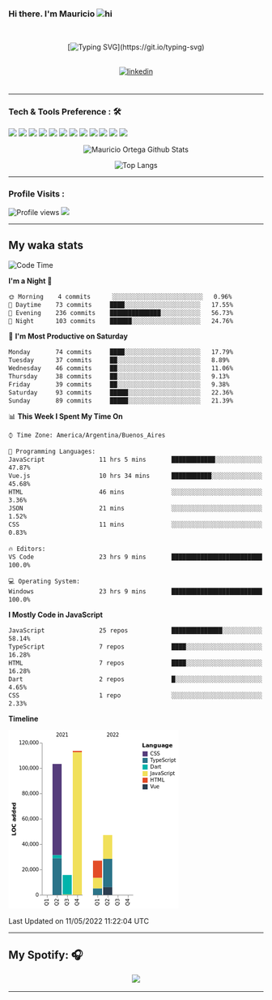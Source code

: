 ### Hi there. I'm Mauricio <img src="https://user-images.githubusercontent.com/1303154/88677602-1635ba80-d120-11ea-84d8-d263ba5fc3c0.gif" width="28px" alt="hi">
<br /> 

<div align="center">
  
[![Typing SVG](https://readme-typing-svg.herokuapp.com?size=25&duration=7000&center=true&vCenter=true&width=650&height=40&lines=WELCOME!;My+name+is+Mauricio+Ortega...;I+am+a+Front-End+Developer...;I+hope+you+find+what+you+are+looking+for...;You+have+my+contact+information...;MAY+THE+FORCE+BE+WITH+YOU...)](https://git.io/typing-svg)

</div>
  
<br />

<div align="center">
  
<a href="https://www.linkedin.com/in/mauricio-sebasti%C3%A1n-ortega-71b43788/" target="_blank">
<img src=https://img.shields.io/badge/linkedin-%231E77B5.svg?&style=for-the-badge&logo=linkedin&logoColor=white alt=linkedin style="margin-bottom: 5px;" />
</a>
  
</div>

<br />



<!--
**Nekzus/Nekzus** is a ✨ _special_ ✨ repository because its `README.md` (this file) appears on your GitHub profile.

Here are some ideas to get you started:

- 🔭 I’m currently working on ...
- 🌱 I’m currently learning ...
- 👯 I’m looking to collaborate on ...
- 🤔 I’m looking for help with ...
- 💬 Ask me about ...
- 📫 How to reach me: ...
- 😄 Pronouns: ...
- ⚡ Fun fact: ...
-->

---

### Tech & Tools Preference : 🛠

<img src = "https://img.shields.io/badge/-HTML5-E34F26?style=flat&logo=html5&logoColor=white"> <img src = "https://img.shields.io/badge/-CSS3-1572B6?style=flat&logo=css3&logoColor=white">
<img src="https://img.shields.io/badge/-Bootstrap-563D7C?style=flat&logo=bootstrap&logoColor=white">
<img src="https://img.shields.io/badge/-JavaScript-eed718?style=flat&logo=javascript&logoColor=ffffff">
<img src="https://img.shields.io/badge/-Sass-cc6699?style=flat&logo=sass&logoColor=ffffff">
<img src="https://img.shields.io/badge/-React-000000?style=flat&logo=react&logoColor=00c8ff">
<img src="https://img.shields.io/badge/-Node.js-3C873A?style=flat&logo=Node.js&logoColor=white">
<img src="https://img.shields.io/badge/-Firebase-FFA611?style=flat&logo=firebase&logoColor=FFFFFF">
<img src="http://img.shields.io/badge/-Git-F1502F?style=flat&logo=git&logoColor=FFFFFF">
<img src="http://img.shields.io/badge/-Github-000000?style=flat&logo=github&logoColor=FFFFFF">
<img src="http://img.shields.io/badge/-VS%20Code-007ACC?style=flat&logo=visual%20studio%20code&logoColor=white">
<img src="http://img.shields.io/badge/-Vercel-black?style=flat&logo=vercel&logoColor=white">

<div align="center">
  
![Mauricio Ortega Github Stats](https://github-readme-stats.vercel.app/api?username=Nekzus&show_icons=true&title_color=fff&icon_color=79ff97&text_color=9f9f9f&bg_color=151515)

![Top Langs](https://github-readme-stats.vercel.app/api/top-langs/?username=Nekzus&layout=compact&title_color=fff&icon_color=79ff97&text_color=9f9f9f&bg_color=151515)

</div>
  
---

### Profile Visits :
  
![Profile views](https://gpvc.arturio.dev/Nekzus)  <img src="https://img.shields.io/github/followers/Nekzus?label=Follow" style=" float:left, margin-right:10px" />

---


## My waka stats
<!--START_SECTION:waka-->
![Code Time](http://img.shields.io/badge/Code%20Time-895%20hrs%2026%20mins-blue)

**I'm a Night 🦉** 

```text
🌞 Morning    4 commits      ░░░░░░░░░░░░░░░░░░░░░░░░░   0.96% 
🌆 Daytime    73 commits     ████░░░░░░░░░░░░░░░░░░░░░   17.55% 
🌃 Evening    236 commits    ██████████████░░░░░░░░░░░   56.73% 
🌙 Night      103 commits    ██████░░░░░░░░░░░░░░░░░░░   24.76%

```
📅 **I'm Most Productive on Saturday** 

```text
Monday       74 commits     ████░░░░░░░░░░░░░░░░░░░░░   17.79% 
Tuesday      37 commits     ██░░░░░░░░░░░░░░░░░░░░░░░   8.89% 
Wednesday    46 commits     ██░░░░░░░░░░░░░░░░░░░░░░░   11.06% 
Thursday     38 commits     ██░░░░░░░░░░░░░░░░░░░░░░░   9.13% 
Friday       39 commits     ██░░░░░░░░░░░░░░░░░░░░░░░   9.38% 
Saturday     93 commits     █████░░░░░░░░░░░░░░░░░░░░   22.36% 
Sunday       89 commits     █████░░░░░░░░░░░░░░░░░░░░   21.39%

```


📊 **This Week I Spent My Time On** 

```text
⌚︎ Time Zone: America/Argentina/Buenos_Aires

💬 Programming Languages: 
JavaScript               11 hrs 5 mins       ████████████░░░░░░░░░░░░░   47.87% 
Vue.js                   10 hrs 34 mins      ███████████░░░░░░░░░░░░░░   45.68% 
HTML                     46 mins             ░░░░░░░░░░░░░░░░░░░░░░░░░   3.36% 
JSON                     21 mins             ░░░░░░░░░░░░░░░░░░░░░░░░░   1.52% 
CSS                      11 mins             ░░░░░░░░░░░░░░░░░░░░░░░░░   0.83%

🔥 Editors: 
VS Code                  23 hrs 9 mins       █████████████████████████   100.0%

💻 Operating System: 
Windows                  23 hrs 9 mins       █████████████████████████   100.0%

```

**I Mostly Code in JavaScript** 

```text
JavaScript               25 repos            ██████████████░░░░░░░░░░░   58.14% 
TypeScript               7 repos             ████░░░░░░░░░░░░░░░░░░░░░   16.28% 
HTML                     7 repos             ████░░░░░░░░░░░░░░░░░░░░░   16.28% 
Dart                     2 repos             █░░░░░░░░░░░░░░░░░░░░░░░░   4.65% 
CSS                      1 repo              ░░░░░░░░░░░░░░░░░░░░░░░░░   2.33%

```


**Timeline**

![Chart not found](https://raw.githubusercontent.com/Nekzus/Nekzus/main/charts/bar_graph.png) 


 Last Updated on 11/05/2022 11:22:04 UTC
<!--END_SECTION:waka-->

---

## My Spotify: 🎧

<div align="center"><img src="https://spotify-github-profile.vercel.app/api/view?uid=11169970531&cover_image=true&theme=default" /></div>

---

